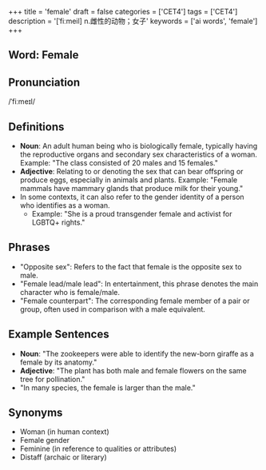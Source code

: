 +++
title = 'female'
draft = false
categories = ['CET4']
tags = ['CET4']
description = '[ˈfiːmeil] n.雌性的动物；女子'
keywords = ['ai words', 'female']
+++

## Word: Female

## Pronunciation
/ˈfiːmeɪl/

## Definitions
- **Noun**: An adult human being who is biologically female, typically having the reproductive organs and secondary sex characteristics of a woman. Example: "The class consisted of 20 males and 15 females."
- **Adjective**: Relating to or denoting the sex that can bear offspring or produce eggs, especially in animals and plants. Example: "Female mammals have mammary glands that produce milk for their young."
- In some contexts, it can also refer to the gender identity of a person who identifies as a woman.
   - Example: "She is a proud transgender female and activist for LGBTQ+ rights."

## Phrases
- "Opposite sex": Refers to the fact that female is the opposite sex to male.
- "Female lead/male lead": In entertainment, this phrase denotes the main character who is female/male.
- "Female counterpart": The corresponding female member of a pair or group, often used in comparison with a male equivalent.

## Example Sentences
- **Noun**: "The zookeepers were able to identify the new-born giraffe as a female by its anatomy."
- **Adjective**: "The plant has both male and female flowers on the same tree for pollination."
- "In many species, the female is larger than the male."

## Synonyms
- Woman (in human context)
- Female gender
- Feminine (in reference to qualities or attributes)
- Distaff (archaic or literary)

